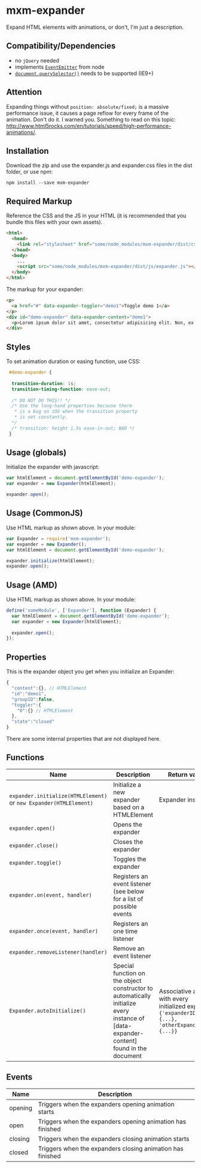 # mxm-expander
Expand HTML elements with animations, or don't, I'm just a description.

## Compatibility/Dependencies
 - no `jQuery` needed
 - implements [`EventEmitter`](https://nodejs.org/api/events.html) from node
 - [`document.querySelector()`](http://caniuse.com/#feat=queryselector) needs to be supported (IE9+)

## Attention
Expanding things without `position: absolute/fixed;` is a massive performance issue, it causes a page reflow for every frame of the animation. Don't do it. I warned you. Something to read on this topic: http://www.html5rocks.com/en/tutorials/speed/high-performance-animations/.

## Installation
Download the zip and use the expander.js and expander.css files in the dist folder, or use npm:
```shell
npm install --save mxm-expander
```

## Required Markup
Reference the CSS and the JS in your HTML (it is recommended that you bundle this files with your own assets).
```html
<html>
  <head>
    <link rel="stylesheet" href="some/node_modules/mxm-expander/dist/css/expander.css" />
  </head>
  <body>
    ...
    <script src="some/node_modules/mxm-expander/dist/js/expander.js"></script>
  </body>
</html>
```
The markup for your expander:
```html
<p>
  <a href="#" data-expander-toggler="demo1">Toggle demo 1</a>
</p>
<div id="demo-expander" data-expander-content="demo1">
  <p>Lorem ipsum dolor sit amet, consectetur adipisicing elit. Non, ex nulla! Esse architecto officia necessitatibus nihil voluptas harum magnam sint, sunt error! Cupiditate, et praesentium saepe ex culpa dolorum repudiandae.</p>
</div>
```

## Styles
To set animation duration or easing function, use CSS:
```CSS
 #demo-expander {
 
  transition-duration: 1s;
  transition-timing-function: ease-out;
  
  /* DO NOT DO THIS!! */
  /* Use the long-hand properties because there
   * is a bug on iOS when the transition property
   * is set constantly.
  */
  /* transition: height 1.5s ease-in-out; BAD */
 }
```

## Usage (globals)
Initialize the expander with javascript:
```javascript
var htmlElement = document.getElementById('demo-expander');
var expander = new Expander(htmlElement);

expander.open();
```

## Usage (CommonJS)
Use HTML markup as shown above. In your module:
```javascript
var Expander = require('mxm-expander');
var expander = new Expander();
var htmlElement = document.getElementById('demo-expander');

expander.initialize(htmlElement);
expander.open();
```

## Usage (AMD)
Use HTML markup as shown above. In your module:
```javascript
define('someModule', ['Expander'], function (Expander) {
  var htmlElement = document.getElementById('demo-expander');
  var expander = new Expander(htmlElement);
  
  expander.open();
});
```

## Properties
This is the expander object you get when you initialize an Expander:
```javascript
{
  "content":{}, // HTMLElement
  "id":"demo1",
  "groupID":false,
  "toggler":{
    "0":{} // HTMLElement
  },
  "state":"closed"
}
```
There are some internal properties that are not displayed here.

## Functions
| Name | Description | Return value |
|------|-------------|--------------|
| `expander.initialize(HTMLElement)` or `new Expander(HTMLElement)` | Initialize a new expander based on a HTMLElement | Expander instance |
| `expander.open()` | Opens the expander | |
| `expander.close()` | Closes the expander | |
| `expander.toggle()` | Toggles the expander | |
| `expander.on(event, handler)` | Registers an event listener (see below for a list of possible events | |
| `expander.once(event, handler)` | Registers an one time listener | |
| `expander.removeListener(handler)` | Remove an event listener | |
| `Expander.autoInitialize()` | Special function on the object constructor to automatically initialize every instance of [data-expander-content] found in the document | Associative array with every initialized expander `{'expanderID': {...}, 'otherExpanderID': {...}}` |

## Events
| Name | Description |
|------|-------------|
| opening | Triggers when the expanders opening animation starts |
| open | Triggers when the expanders opening animation has finished |
| closing | Triggers when the expanders closing animation starts |
| closed | Triggers when the expanders closing animation has finished |
